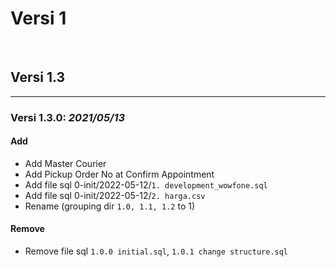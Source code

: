 # Versi 1
&nbsp;
## Versi 1.3
----
### Versi 1.3.0: *2021/05/13*
#### Add
- Add Master Courier
- Add Pickup Order No at Confirm Appointment
- Add file sql 0-init/2022-05-12/`1. development_wowfone.sql`
- Add file sql 0-init/2022-05-12/`2. harga.csv`
- Rename (grouping dir `1.0, 1.1, 1.2` to 1)
#### Remove
- Remove file sql `1.0.0 initial.sql`, `1.0.1 change structure.sql`

